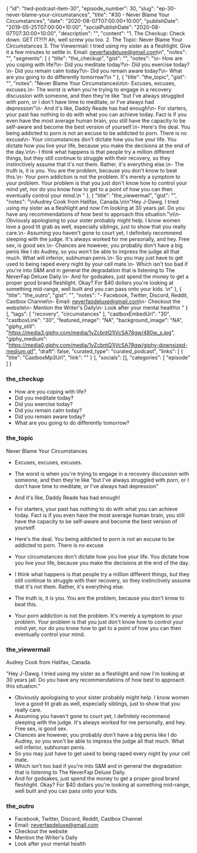 {
	"id": "twd-podcast-item-30",
	"episode_number": 30,
	"slug": "ep-30-never-blame-your-circumstances",
	"title": "#30 - Never Blame Your Circumstances",
	"date": "2020-08-07T07:00:00+10:00",
	"publishDate": "2019-05-25T07:00:00+10:00",
	"socialPublishDate": "2020-08-07T07:30:00+10:00",
	"description": "",
	"content": "1. The Checkup: Check down. GET IT?!?! Ah, well screw you too. 2. The Topic: Never Blame Your Circumstances 3. The Viewermail: I tried using my sister as a fleshlight. Give it a few minutes to settle in. Email: neverfapdeluxe@gmail.com\n",
	"notes": "",
	"segments": [
		{
			"title": "the_checkup",
			"gist": "",
			"notes": "\n- How are you coping with life?\n- Did you meditate today?\n- Did you exercise today?\n- Did you remain calm today?\n- Did you remain aware today?\n- What are you going to do differently tomorrow?\n      "
		},
		{
			"title": "the_topic",
			"gist": "",
			"notes": "Never Blame Your Circumstances\n\n- Excuses, excuses, excuses.\n- The worst is when you're trying to engage in a recovery discussion with someone, and then they're like \"but I've always struggled with porn, or I don't have time to meditate, or I've always had depression\"\n- And it's like, Daddy Reade has had enough!\n- For starters, your past has nothing to do with what you can achieve today. Fact is if you even have the most average human brain, you still have the capacity to be self-aware and become the best version of yourself.\n- Here's the deal. You being addicted to porn is not an excuse to be addicted to porn. There is no excuse\n- Your circumstances don't dictate how you live your life. You dictate how you live your life, because you make the decisions at the end of the day.\n\n- I think what happens is that people try a million different things, but they still continue to struggle with their recovery, so they instinctively assume that it's not them. Rather, it's everything else.\n- The truth is, it is you. You are the problem, because you don't know to beat this.\n- Your porn addiction is not the problem. It's merely a symptom to your problem. Your problem is that you just don't know how to control your mind yet, nor do you know how to get to a point of how you can then eventually control your mind.\n      "
		},
		{
			"title": "the_viewermail",
			"gist": "",
			"notes": "\nAudrey Cook from Halifax, Canada.\n\n\"Hey J-Dawg. I tried using my sister as a fleshlight and now I'm looking at 30 years jail. Do you have any recommendations of how best to approach this situation.\"\n\n- Obviously apologising to your sister probably might help. I know women love a good tit grab as well, especially siblings, just to show that you really care.\n- Assuming you haven't gone to court yet, I definitely recommend sleeping with the judge. It's always worked for me personally, and hey. Free sex, is good sex.\n- Chances are however, you probably don't have a big penis like I do Audrey, so you won't be able to impress the judge all that much. What will inferior, subhuman penis.\n- So you may just have to get used to being raped every night by your cell mate.\n- Which isn't too bad if you're into S&M and in general the degradation that is listening to The NeverFap Deluxe Daily.\n- And for godsakes, just spend the money to get a proper good brand fleshlight. Okay? For $40 dollars you're looking at something mid-range, well built and you can pass onto your kids. \n"
		},
		{
			"title": "the_outro",
			"gist": "",
			"notes": "- Facebook, Twitter, Discord, Reddit, Castbox Channel\n- Email: neverfapdeluxe@gmail.com\n- Checkout the website\n- Mention the Writer's Daily\n- Look after your mental health\n      "
		}
	],
	"tags": [
		"recovery",
		"circumstances"
	],
	"castboxEmbedUrl": "30",
	"castboxLink": "30",
	"featured_image": "NA",
	"background_image": "NA",
	"giphy_still": "https://media3.giphy.com/media/1vZcbntQ1jVcSA78gw/480w_s.jpg",
	"giphy_medium": "https://media0.giphy.com/media/1vZcbntQ1jVcSA78gw/giphy-downsized-medium.gif",
	"draft": false,
	"curated_type": "curated_podcast",
	"links": [
		{
			"title": "CastboxMp3Url",
			"link": ""
		}
	],
	"socials": [],
	"categories": [
		"episode"
	]
}

### the_checkup


- How are you coping with life?
- Did you meditate today?
- Did you exercise today?
- Did you remain calm today?
- Did you remain aware today?
- What are you going to do differently tomorrow?
      
### the_topic

Never Blame Your Circumstances

- Excuses, excuses, excuses.
- The worst is when you're trying to engage in a recovery discussion with someone, and then they're like "but I've always struggled with porn, or I don't have time to meditate, or I've always had depression"
- And it's like, Daddy Reade has had enough!
- For starters, your past has nothing to do with what you can achieve today. Fact is if you even have the most average human brain, you still have the capacity to be self-aware and become the best version of yourself.
- Here's the deal. You being addicted to porn is not an excuse to be addicted to porn. There is no excuse
- Your circumstances don't dictate how you live your life. You dictate how you live your life, because you make the decisions at the end of the day.

- I think what happens is that people try a million different things, but they still continue to struggle with their recovery, so they instinctively assume that it's not them. Rather, it's everything else.
- The truth is, it is you. You are the problem, because you don't know to beat this.
- Your porn addiction is not the problem. It's merely a symptom to your problem. Your problem is that you just don't know how to control your mind yet, nor do you know how to get to a point of how you can then eventually control your mind.
      
### the_viewermail


Audrey Cook from Halifax, Canada.

"Hey J-Dawg. I tried using my sister as a fleshlight and now I'm looking at 30 years jail. Do you have any recommendations of how best to approach this situation."

- Obviously apologising to your sister probably might help. I know women love a good tit grab as well, especially siblings, just to show that you really care.
- Assuming you haven't gone to court yet, I definitely recommend sleeping with the judge. It's always worked for me personally, and hey. Free sex, is good sex.
- Chances are however, you probably don't have a big penis like I do Audrey, so you won't be able to impress the judge all that much. What will inferior, subhuman penis.
- So you may just have to get used to being raped every night by your cell mate.
- Which isn't too bad if you're into S&M and in general the degradation that is listening to The NeverFap Deluxe Daily.
- And for godsakes, just spend the money to get a proper good brand fleshlight. Okay? For $40 dollars you're looking at something mid-range, well built and you can pass onto your kids. 

### the_outro

- Facebook, Twitter, Discord, Reddit, Castbox Channel
- Email: neverfapdeluxe@gmail.com
- Checkout the website
- Mention the Writer's Daily
- Look after your mental health
      
